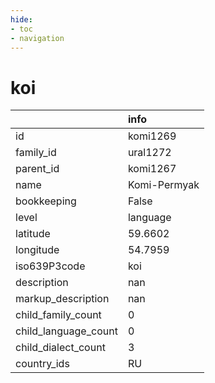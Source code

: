 ```yaml
---
hide:
- toc
- navigation
---
```

# koi
|                      | info         |
|:---------------------|:-------------|
| id                   | komi1269     |
| family_id            | ural1272     |
| parent_id            | komi1267     |
| name                 | Komi-Permyak |
| bookkeeping          | False        |
| level                | language     |
| latitude             | 59.6602      |
| longitude            | 54.7959      |
| iso639P3code         | koi          |
| description          | nan          |
| markup_description   | nan          |
| child_family_count   | 0            |
| child_language_count | 0            |
| child_dialect_count  | 3            |
| country_ids          | RU           |